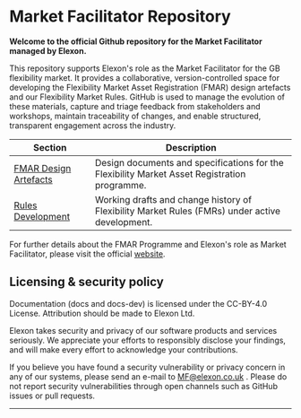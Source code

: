 # Market Facilitator Repository

**Welcome to the official Github repository for the Market Facilitator managed by Elexon.**

This repository supports Elexon's role as the Market Facilitator for the GB flexibility market. It provides a collaborative, version-controlled space for developing the Flexibility Market Asset Registration (FMAR) design artefacts and our Flexibility Market Rules. GitHub is used to manage the evolution of these materials, capture and triage feedback from stakeholders and workshops, maintain traceability of changes, and enable structured, transparent engagement across the industry.

| Section                                                                                                                    | Description                                                                                    |
| -------------------------------------------------------------------------------------------------------------------------- | ---------------------------------------------------------------------------------------------- |
| [FMAR Design Artefacts](https://github.com/elexon-data/Market-Facilitator/tree/main/docs/Market_Facilitator/FMAR_Design)   | Design documents and specifications for the Flexibility Market Asset Registration programme.   |
| [Rules Development](https://github.com/elexon-data/Market-Facilitator/tree/main/docs/Market_Facilitator/Rules_Development) | Working drafts and change history of Flexibility Market Rules (FMRs) under active development. |

For further details about the FMAR Programme and Elexon's role as Market Facilitator, please visit the official [website](https://www.elexon.co.uk/what-we-do/about-our-services/market-facilitator-for-distributed-flexibility/).


## Licensing & security policy

Documentation (docs and docs-dev) is licensed under the CC-BY-4.0 License. Attribution should be made to Elexon Ltd.

Elexon takes security and privacy of our software products and services seriously. We appreciate your efforts to responsibly disclose your findings, and will make every effort to acknowledge your contributions.

If you believe you have found a security vulnerability or privacy concern in any of our systems, please send an e-mail to MF@elexon.co.uk . Please do not report security vulnerabilities through open channels such as GitHub issues or pull requests.

---
